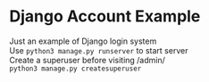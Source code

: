 # Django Account Example
Just an example of Django login system<br>
Use ```python3 manage.py runserver``` to start server<br>
Create a superuser before visiting /admin/<br>
```python3 manage.py createsuperuser```
